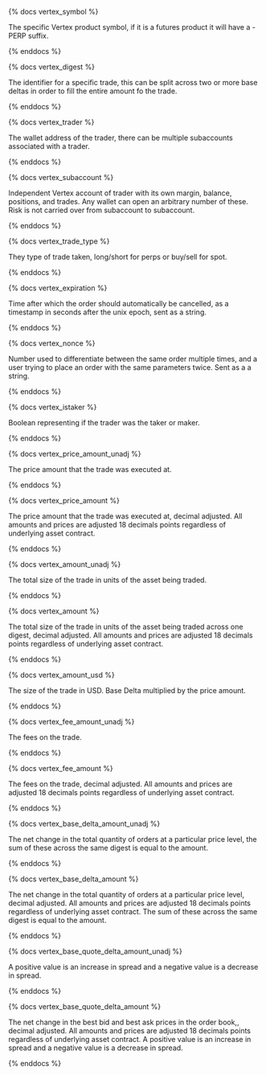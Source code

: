 {% docs vertex_symbol %}

The specific Vertex product symbol, if it is a futures product it will have a -PERP suffix.

{% enddocs %}

{% docs vertex_digest %}

The identifier for a specific trade, this can be split across two or more base deltas in order to fill the entire amount fo the trade.

{% enddocs %}

{% docs vertex_trader %}

The wallet address of the trader, there can be multiple subaccounts associated with a trader.

{% enddocs %}

{% docs vertex_subaccount %}

Independent Vertex account of trader with its own margin, balance, positions, and trades. Any wallet can open an arbitrary number of these. Risk is not carried over from subaccount to subaccount.

{% enddocs %}

{% docs vertex_trade_type %}

They type of trade taken, long/short for perps or buy/sell for spot.

{% enddocs %}

{% docs vertex_expiration %}

Time after which the order should automatically be cancelled, as a timestamp in seconds after the unix epoch, sent as a string.

{% enddocs %}

{% docs vertex_nonce %}

Number used to differentiate between the same order multiple times, and a user trying to place an order with the same parameters twice. Sent as a a string.

{% enddocs %}

{% docs vertex_istaker %}

Boolean representing if the trader was the taker or maker.

{% enddocs %}

{% docs vertex_price_amount_unadj %}

The price amount that the trade was executed at.

{% enddocs %}

{% docs vertex_price_amount %}

The price amount that the trade was executed at, decimal adjusted. All amounts and prices are adjusted 18 decimals points regardless of underlying asset contract. 

{% enddocs %}

{% docs vertex_amount_unadj %}

The total size of the trade in units of the asset being traded.

{% enddocs %}

{% docs vertex_amount %}

The total size of the trade in units of the asset being traded across one digest, decimal adjusted. All amounts and prices are adjusted 18 decimals points regardless of underlying asset contract. 

{% enddocs %}

{% docs vertex_amount_usd %}

The size of the trade in USD. Base Delta multiplied by the price amount. 

{% enddocs %}

{% docs vertex_fee_amount_unadj %}

The fees on the trade.

{% enddocs %}

{% docs vertex_fee_amount %}

The fees on the trade, decimal adjusted. All amounts and prices are adjusted 18 decimals points regardless of underlying asset contract. 

{% enddocs %}

{% docs vertex_base_delta_amount_unadj %}

The net change in the total quantity of orders at a particular price level, the sum of these across the same digest is equal to the amount.

{% enddocs %}

{% docs vertex_base_delta_amount %}

The net change in the total quantity of orders at a particular price level, decimal adjusted. All amounts and prices are adjusted 18 decimals points regardless of underlying asset contract. The sum of these across the same digest is equal to the amount.

{% enddocs %}

{% docs vertex_base_quote_delta_amount_unadj %}

A positive value is an increase in spread and a negative value is a decrease in spread.

{% enddocs %}

{% docs vertex_base_quote_delta_amount %}

The net change in the best bid and best ask prices in the order book,, decimal adjusted. All amounts and prices are adjusted 18 decimals points regardless of underlying asset contract. A positive value is an increase in spread and a negative value is a decrease in spread.

{% enddocs %}